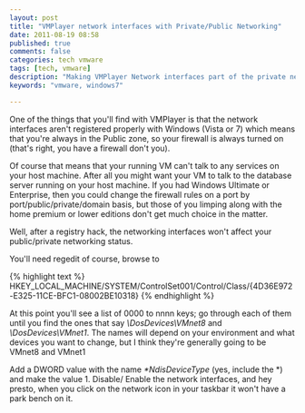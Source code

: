 ```yaml
---
layout: post
title: "VMPlayer network interfaces with Private/Public Networking"
date: 2011-08-19 08:58
published: true
comments: false
categories: tech vmware
tags: [tech, vmware]
description: "Making VMPlayer Network interfaces part of the private network"
keywords: "vmware, windows7"

---
```


One of the things that you'll find with VMPlayer is that the network interfaces aren't registered properly with Windows (Vista or 7) which means that you're always in the Public zone, so your firewall is always turned on (that's right, you have a firewall don't you).

<!-- more -->

Of course that means that your running VM can't talk to any services on your host machine. After all you might want your VM to talk to the database server running on your host machine. If you had Windows Ultimate or Enterprise, then you could change the firewall rules on a port by port/public/private/domain basis, but those of you limping along with the home premium or lower editions don't get much choice in the matter.

Well, after a registry hack, the networking interfaces won't affect your public/private networking status.

You'll need regedit of course, browse to

{% highlight text %}
HKEY_LOCAL_MACHINE/SYSTEM/ControlSet001/Control/Class/{4D36E972-E325-11CE-BFC1-08002BE10318}
{% endhighlight %}

At this point you'll see a list of 0000 to nnnn keys; go through each of them until you find the ones that say *\DosDevices\VMnet8* and *\DosDevices\VMnet1*. The names will depend on your environment and what devices you want to change, but I think they're generally going to be VMnet8 and VMnet1

Add a DWORD value with the name _*NdisDeviceType_ (yes, include the *) and make the value 1. Disable/ Enable the network interfaces, and hey presto, when you click on the network icon in your taskbar it won't have a park bench on it.
